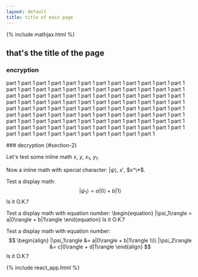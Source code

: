 ```yaml
---
layout: default
title: title of main page
---
```

{% include mathjax.html %}

## that's the title of the page

<section id="section-1" class="inner|outer">

### encryption
part 1 part 1 part 1 part 1 part 1 part 1 part 1 part 1 part 1 part 1 part 1 part 1 part 1 part 1 part 1 part 1 part 1 part 1 part 1
part 1
part 1
part 1 part 1 part 1 part 1 part 1 part 1 part 1 part 1 part 1 part 1 part 1 part 1 part 1 part 1 part 1 part 1 part 1 part 1 part 1
part 1
part 1
part 1 part 1 part 1 part 1 part 1 part 1 part 1 part 1 part 1 part 1 part 1 part 1 part 1 part 1 part 1 part 1 part 1 part 1 part 1
part 1
part 1
part 1 part 1 part 1 part 1 part 1 part 1 part 1 part 1 part 1 part 1 part 1 part 1 part 1 part 1 part 1 part 1 part 1 part 1 part 1
part 1
part 1
part 1 part 1 part 1 part 1 part 1 part 1 part 1 part 1 part 1 part 1 part 1 part 1 part 1 part 1 part 1 part 1 part 1 part 1 part 1
part 1
part 1
part 1
</section>

<section id="section-1" class="inner|outer">
### decryption {#section-2}

Let's test some inline math $x$, $y$, $x_1$, $y_1$.

Now a inline math with special character: $|\psi\rangle$, $x'$, $x^\*$.

Test a display math:
$$
   |\psi_1\rangle = a|0\rangle + b|1\rangle
$$
Is it O.K.?

Test a display math with equation number:
\begin{equation}
   |\psi_1\rangle = a|0\rangle + b|1\rangle
\end{equation}
Is it O.K.?

Test a display math with equation number:
$$
  \begin{align}
    |\psi_1\rangle &= a|0\rangle + b|1\rangle \\\\
    |\psi_2\rangle &= c|0\rangle + d|1\rangle
  \end{align}
$$
Is it O.K.?

</section>

{% include react_app.html %}
